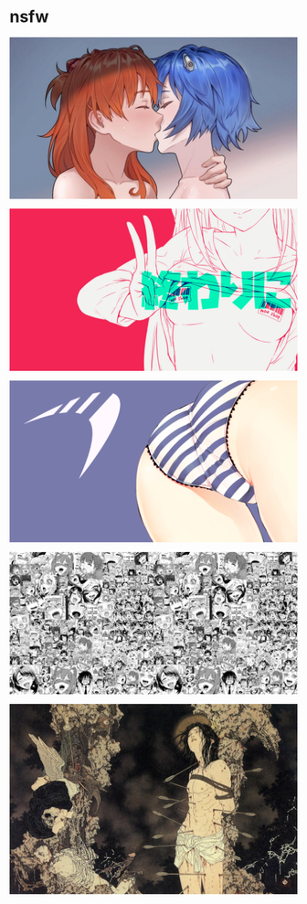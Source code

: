 # nsfw

<a href="evangelion.jpg"><img alt="evangelion" src="evangelion.jpg"></a>

<a href="moeshop.png"><img alt="moeshop" src="moeshop.png"></a>

<a href="parabola.png"><img alt="parabola" src="parabola.png"></a>

<a href="b-914.jpg"><img alt="b-914" src="b-914.jpg"></a>

<a href="takato_yamamoto.jpg"><img alt="takato_yamamoto" src="takato_yamamoto.jpg"></a>

